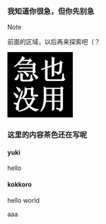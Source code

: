 

### 我知道你很急，但你先别急


> [!NOTE]
> 前面的区域，以后再来探索吧（？

![](../img/1.png)

### 这里的内容茶色还在写呢
<!-- chat:start -->

#### **yuki**

hello

#### **kokkoro**

hello world

<!-- chat:end -->


aaa